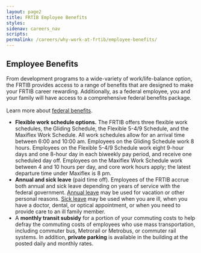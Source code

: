 ```yaml
---
layout: page2
title: FRTIB Employee Benefits
styles:
sidenav: careers_nav
scripts:
permalink: /careers/why-work-at-frtib/employee-benefits/
---
```


## Employee Benefits

From development programs to a wide-variety of work/life-balance option, the FRTIB provides access to a range of benefits that are designed to make your FRTIB career rewarding.  Additionally, as a federal employee, you and your family will have access to a comprehensive federal benefits package.  
<br>
Learn more about <a href="https://www.usajobs.gov/Help/working-in-government/benefits/" target="_blank" rel="noopener">federal benefits</a>.

<ul class="usa-list">
<li><b>Flexible work schedule options.</b> The FRTIB offers three flexible work schedules, the Gliding Schedule, the Flexible 5-4/9 Schedule, and the Maxiflex Work Schedule. All work schedules allow for an arrival time between 6:00 and 10:00 am. Employees on the Gliding Schedule work 8 hours. Employees on the Flexible 5-4/9 Schedule work eight 9-hour days and one 8-hour day in each biweekly pay period, and receive one scheduled day off. Employees on the Maxiflex Work Schedule work between 4 and 10 hours per day, and core work hours apply; the latest departure time under Maxiflex is 8 pm.</li>


<li><b>Annual and sick leave</b> (paid time off). Employees of the FRTIB accrue both annual and sick leave depending on years of service with the federal government. <a class="external_link" href="https://www.opm.gov/policy-data-oversight/pay-leave/leave-administration/fact-sheets/annual-leave/" target="_blank" rel="noopener">Annual leave</a> may be used for vacation or other personal reasons. <a class="external_link" href="https://www.opm.gov/policy-data-oversight/pay-leave/leave-administration/fact-sheets/sick-leave-general-information/" target="_blank" rel="noopener">Sick leave</a> may be used when you are ill, when you have a doctor, dental, or optical appointment, or when you need to provide care to an ill family member.</li>
<li>A <b>monthly transit subsidy</b> for a portion of your commuting costs to help defray the commuting costs of employees who use mass transportation, including commuter bus, Metrorail or Metrobus, or commuter rail systems. In addition, <b>private parking</b> is available in the building at the posted daily and monthly rates.</li>
</ul>

<!-- CONTENT END -->
